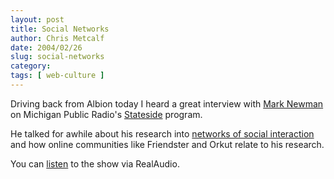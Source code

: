 ```yaml
---
layout: post
title: Social Networks
author: Chris Metcalf
date: 2004/02/26
slug: social-networks
category: 
tags: [ web-culture ]
---
```


Driving back from Albion today I heard a great interview with <a href="http://www-personal.umich.edu/~mejn/">Mark Newman</a> on Michigan Public Radio's <a href="http://www.michiganradio.org/stateside.asp">Stateside</a> program.

He talked for awhile about his research into <a href="http://www-personal.umich.edu/~mejn/networks/">networks of social interaction</a> and how online communities like Friendster and Orkut relate to his research.

You can <a href="http://www.michiganradio.org/ram/sside02262004.ram">listen</a> to the show via RealAudio.
